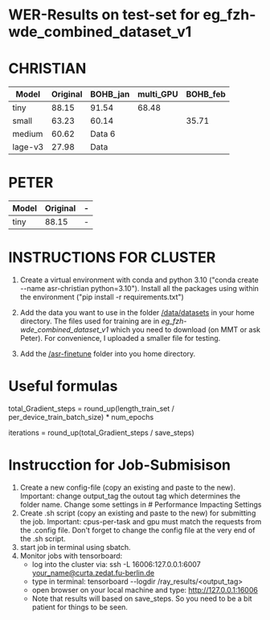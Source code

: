# WER-Results on test-set for eg_fzh-wde_combined_dataset_v1

# CHRISTIAN
| Model | Original | BOHB_jan | multi_GPU | BOHB_feb|
|----------|----------|----------|----------|----------|
| tiny    | 88.15    | 91.54   | 68.48 | |
| small    | 63.23    | 60.14   |      | 35.71 |
| medium   | 60.62    | Data 6   |     | |
| lage-v3 | 27.98 | Data |         |   |

# PETER
| Model | Original | - |
|----------|----------|-|
| tiny    | 88.15    | - |


# INSTRUCTIONS FOR CLUSTER

1. Create a virtual environment with conda and python 3.10 ("conda create --name asr-christian python=3.10"). Install all the packages using within the environment ("pip install -r requirements.txt")


3. Add the data you want to use in the folder [/data/datasets](data/datasets) in your home directory. The files used for training are in *eg_fzh-wde_combined_dataset_v1* which you need to download (on MMT or ask Peter). For convenience, I uploaded a smaller file for testing.


4. Add the [/asr-finetune](asr-finetune) folder into you home directory.

# Useful formulas

total_Gradient_steps = round_up(length_train_set / per_device_train_batch_size) * num_epochs

iterations = round_up(total_Gradient_steps / save_steps)


# Instrucction for Job-Submisison

1. Create a new config-file (copy an existing and paste to the new). Important: change output_tag the outout tag which determines the folder name. Change some settings in # Performance Impacting Settings
2. Create .sh script (copy an existing and paste to the new) for submitting the job. Important: cpus-per-task and gpu must match the requests from the .config file. Don't forget to change the config file at the very end of the .sh script.
3. start job in terminal using sbatch.
4. Monitor jobs with tensorboard:
   - log into the cluster via: ssh -L 16006:127.0.0.1:6007 <your_name@curta.zedat.fu-berlin.de>
   - type in terminal: tensorboard --logdir /ray_results/<output_tag>
   - open browser on your local machine and type: http://127.0.0.1:16006
   - Note that results will based on save_steps. So you need to be a bit patient for things to be seen.
